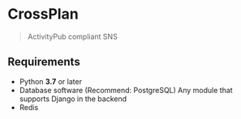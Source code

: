 # CrossPlan

> ActivityPub compliant SNS

## Requirements

- Python **3.7** or later
- Database software (Recommend: PostgreSQL)
  Any module that supports Django in the backend
- Redis
